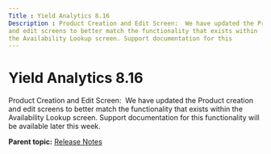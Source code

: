 ```yaml
---
Title : Yield Analytics 8.16
Description : Product Creation and Edit Screen:  We have updated the Product creation
and edit screens to better match the functionality that exists within
the Availability Lookup screen. Support documentation for this
---
```



# Yield Analytics 8.16



Product Creation and Edit Screen:  We have updated the Product creation
and edit screens to better match the functionality that exists within
the Availability Lookup screen. Support documentation for this
functionality will be available later this week.



<div class="familylinks">

<div class="parentlink">

**Parent topic:**
<a href="../topics/release-notes.html" class="link">Release Notes</a>






